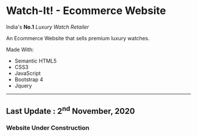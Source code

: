# Watch-It! - Ecommerce Website

India's **No.1** *Luxury Watch Retailer*

An Ecommerce Website that sells premium luxury watches.

Made With:
* Semantic HTML5
* CSS3
* JavaScript
* Bootstrap 4
* Jquery

---

## Last Update : 2<sup>nd</sup> November, 2020

### Website Under Construction
